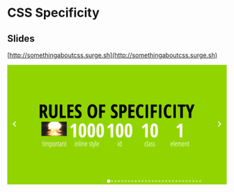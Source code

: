 # CSS Specificity

## Slides
[http://somethingaboutcss.surge.sh](http://somethingaboutcss.surge.sh)

![Alt text](/assets/screenshot.png?raw=true "Screenshot")
